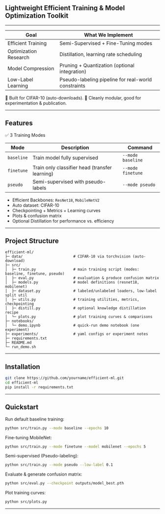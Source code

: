 ## **Lightweight Efficient Training & Model Optimization Toolkit**

---

| Goal                     | What We Implement                                   |
| ------------------------ | --------------------------------------------------- |
| Efficient Training    | Semi-Supervised + Fine-Tuning modes                 |
| Optimization Research | Distillation, learning rate scheduling              |
| Model Compression     | Pruning + Quantization (optional integration)       |
| Low-Label Learning    | Pseudo-labeling pipeline for real-world constraints |

🔹 Built for CIFAR-10 (auto-downloads).
🔹 Cleanly modular, good for experimentation & publication.

---

## Features

✅ 3 Training Modes

| Mode       | Description                                    | Command           |
| ---------- | ---------------------------------------------- | ----------------- |
| `baseline` | Train model fully supervised                   | `--mode baseline` |
| `finetune` | Train only classifier head (transfer learning) | `--mode finetune` |
| `pseudo`   | Semi-supervised with pseudo-labels             | `--mode pseudo`   |

- Efficient Backbones: `ResNet18`, `MobileNetV2`
- Auto dataset: CIFAR-10
- Checkpointing + Metrics + Learning curves
- Plots & confusion matrix
- Optional Distillation for performance vs. efficiency

---

## Project Structure

```
efficient-ml/
├─ data/                       # CIFAR-10 via torchvision (auto-download)
├─ src/
│  ├─ train.py                 # main training script (modes: baseline, finetune, pseudo)
│  ├─ eval.py                  # evaluation & produce confusion matrix
│  ├─ models.py                # model definitions (resnet18, mobilenet)
│  ├─ dataset.py               # labeled/unlabeled loaders, low-label split util
│  ├─ utils.py                 # training utilities, metrics, checkpointing
│  ├─ distill.py               # optional knowledge distillation recipe
│  └─ plots.py                 # plot training curves & comparisons
├─ notebooks/
│  └─ demo.ipynb               # quick-run demo notebook (one experiment)
├─ experiments/                # yaml configs or experiment notes
├─ requirements.txt
├─ README.md
└─ run_demo.sh
```

---

## Installation

```bash
git clone https://github.com/yourname/efficient-ml.git
cd efficient-ml
pip install -r requirements.txt
```

---

## Quickstart

Run default baseline training:

```bash
python src/train.py --mode baseline --epochs 10
```

Fine-tuning MobileNet:

```bash
python src/train.py --mode finetune --model mobilenet --epochs 5
```

Semi-supervised (Pseudo-labeling):

```bash
python src/train.py --mode pseudo --low-label 0.1
```

Evaluate & generate confusion matrix:

```bash
python src/eval.py --checkpoint outputs/model_best.pth
```

Plot training curves:

```bash
python src/plots.py
```

---
